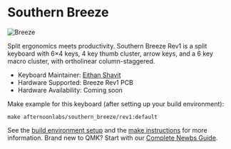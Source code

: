 # Southern Breeze

![Breeze](https://i.imgur.com/O8FJWD6.jpeg)

Split ergonomics meets productivity. Southern Breeze Rev1 is a split keyboard with 6×4 keys, 4 key thumb cluster, arrow keys, and a 6 key macro cluster, with ortholinear column-staggered.

* Keyboard Maintainer: [Eithan Shavit](https://github.com/eithanshavit)
* Hardware Supported: Breeze Rev1 PCB
* Hardware Availability: Coming soon

Make example for this keyboard (after setting up your build environment):

    make afternoonlabs/southern_breeze/rev1:default

See the [build environment setup](https://docs.qmk.fm/#/getting_started_build_tools) and the [make instructions](https://docs.qmk.fm/#/getting_started_make_guide) for more information. Brand new to QMK? Start with our [Complete Newbs Guide](https://docs.qmk.fm/#/newbs).
